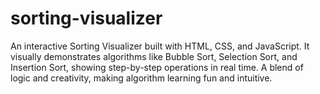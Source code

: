 # sorting-visualizer
An interactive Sorting Visualizer built with HTML, CSS, and JavaScript. It visually demonstrates algorithms like Bubble Sort, Selection Sort, and Insertion Sort, showing step-by-step operations in real time. A blend of logic and creativity, making algorithm learning fun and intuitive.
